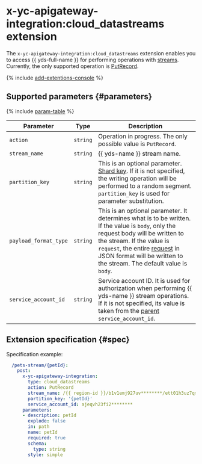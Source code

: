 # x-yc-apigateway-integration:cloud_datastreams extension

 The `x-yc-apigateway-integration:cloud_datastreams` extension enables you to access {{ yds-full-name }} for performing operations with [streams](../../../data-streams/concepts/glossary.md#stream-concepts). Currently, the only supported operation is [PutRecord](../../../data-streams/kinesisapi/methods/putrecord.md). 

{% include [add-extentions-console](../../../_includes/api-gateway/add-extentions-console.md) %}

## Supported parameters {#parameters}

{% include [param-table](../../../_includes/api-gateway/parameters-table.md) %}

| Parameter | Type | Description |
----|----|----
| `action` | `string` | Operation in progress. The only possible value is `PutRecord`. |
| `stream_name` | `string` | {{ yds-name }} stream name. |
| `partition_key` | `string` | This is an optional parameter. [Shard key](../../../data-streams/concepts/glossary#partition-key). If it is not specified, the writing operation will be performed to a random segment. `partition_key` is used for parameter substitution. |
| `payload_format_type` | `string` | This is an optional parameter. It determines what is to be written. If the value is `body`, only the request body will be written to the stream. If the value is `request`, the entire [request](./cloud-functions.md#request_v1) in JSON format will be written to the stream. The default value is `body`. |
| `service_account_id` | `string` | Service account ID. It is used for authorization when performing {{ yds-name }} stream operations. If it is not specified, its value is taken from the [parent](./index.md#top-level) `service_account_id`. |

## Extension specification {#spec}

Specification example:

```yaml
  /pets-stream/{petId}:
    post:
      x-yc-apigateway-integration:
        type: cloud_datastreams
        action: PutRecord
        stream_name: /{{ region-id }}/b1v1emj927uv********/ett01h3uz7qm********/pets-stream
        partition_key: '{petId}'
        service_account_id: ajeqvh23fi2********
      parameters:
      - description: petId
        explode: false
        in: path
        name: petId
        required: true
        schema:
          type: string
        style: simple
```

